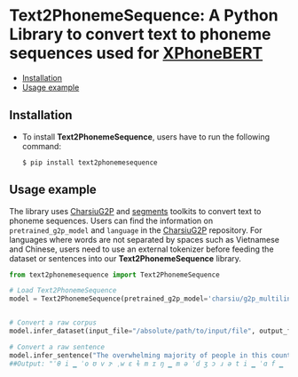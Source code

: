 # Text2PhonemeSequence: A Python Library to convert text to phoneme sequences used for [XPhoneBERT](https://github.com/VinAIResearch/XPhoneBERT) 

- [Installation](#install)
- [Usage example](#example)

## Installation <a name="install"></a>

- To install **Text2PhonemeSequence**, users have to run the following command:

    `$ pip install text2phonemesequence` 

## Usage example <a name="example"></a>
The library uses [CharsiuG2P](https://github.com/lingjzhu/CharsiuG2P/tree/main) and [segments](https://pypi.org/project/segments/) toolkits to convert text to phoneme sequences. Users can find the information on `pretrained_g2p_model` and `language` in the [CharsiuG2P](https://github.com/lingjzhu/CharsiuG2P/tree/main) repository. For languages where words are not separated by spaces such as Vietnamese and Chinese, users need to use an external tokenizer before feeding the dataset or sentences into our **Text2PhonemeSequence** library. 

```python
from text2phonemesequence import Text2PhonemeSequence

# Load Text2PhonemeSequence
model = Text2PhonemeSequence(pretrained_g2p_model='charsiu/g2p_multilingual_byT5_tiny_16_layers_100', language='eng-us', is_cuda=False)


# Convert a raw corpus
model.infer_dataset(input_file="/absolute/path/to/input/file", output_file="/absolute/path/to/output/file", batch_size=64) # batch_size is the number of words fed into the CharsiuG2P toolkit  

# Convert a raw sentence
model.infer_sentence("The overwhelming majority of people in this country know how to sift the wheat from the chaff in what they hear and what they read .")
##Output: "ˈθ i ▁ ˈo ʊ v ɝ ˌw ɛ ɫ m ɪ ŋ ▁ m ə ˈd ʒ ɔ ɹ ə t i ▁ ˈɑ f ▁ ˈp i p ə ɫ ▁ ˈɪ n ▁ ˈθ ɪ s ▁ ˈk a ʊ n t ɹ i ▁ ˈn o ʊ ▁ ˈh o ʊ ▁ ˈt o ʊ ▁ ˈs ɪ f t ▁ ˈθ i ▁ ˈw i t ▁ ˈf ɹ ɑ m ▁ ˈθ i ▁ ˈt ʃ æ f ▁ ˈɪ n ▁ ˈw æ t ▁ ˈθ e ɪ ▁ ˈh ɪ ɹ ▁ ˈæ n d ▁ ˈw æ t ▁ ˈθ e ɪ ▁ ˈɹ ɛ d ▁ ."
```
